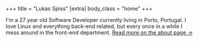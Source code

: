 +++
title = "Lukas Spiss"
[extra]
body_class = "home"
+++

I'm a 27 year old Software Developer currently living in Porto, Portugal.
I love Linux and everything back-end related, but every once in a while I mess around in the front-end department.    [Read more on the about page →](@/about.md)